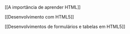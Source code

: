 [[A importância de aprender HTML]]

[[Desenvolvimento com HTML5]]

[[Desenvolvimentos de formulários e tabelas em HTML5]]